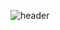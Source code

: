 ![header](https://capsule-render.vercel.app/api?type=waving&color=auto&height=300&section=header&text=Chaeeun's%20GitHub&fontSize=90)


<!--
**chaelysh6z/chaelysh6z** is a ✨ _special_ ✨ repository because its `README.md` (this file) appears on your GitHub profile.

Here are some ideas to get you started:

- 🔭 I’m currently working on ...
- 🌱 I’m currently learning ...
- 👯 I’m looking to collaborate on ...
- 🤔 I’m looking for help with ...
- 💬 Ask me about ...
- 📫 How to reach me: ...
- 😄 Pronouns: ...
- ⚡ Fun fact: ...
-->
